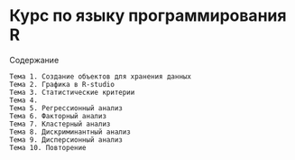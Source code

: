 # Курс по языку программирования R

Содержание 

    Тема 1. Создание объектов для хранения данных     
    Тема 2. Графика в R-studio
    Тема 3. Статистические критерии  
    Тема 4.
    Тема 5. Регрессионный анализ 
    Тема 6. Факторный анализ 
    Тема 7. Кластерный анализ 
    Тема 8. Дискриминантный анализ 
    Тема 9. Дисперсионный анализ 
    Тема 10. Повторение  
